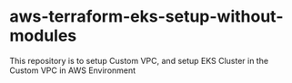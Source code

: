 # aws-terraform-eks-setup-without-modules
This repository is to setup Custom VPC, and setup EKS Cluster in the Custom VPC in AWS Environment



